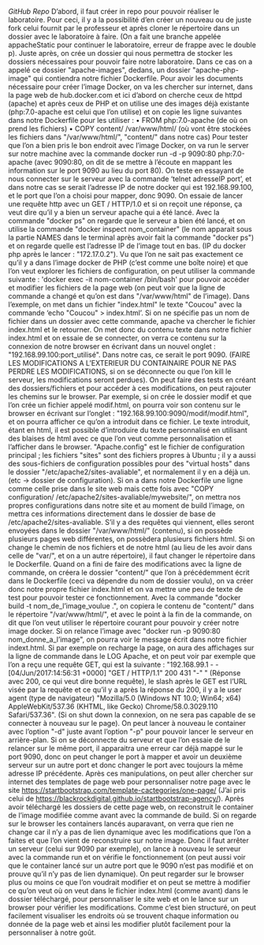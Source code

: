 *GitHub Repo*
D’abord, il faut créer in repo pour pouvoir réaliser le laboratoire. Pour ceci, il y a la possibilité d’en créer un nouveau ou de juste fork celui fournit par le professeur et après cloner le répertoire dans un dossier avec le laboratoire à faire. (On a fait une branche appelée appacheStatic pour continuer le laboratoire, erreur de frappe avec le double p).
Juste après, on crée un dossier qui nous permettra de stocker les dossiers nécessaires pour pouvoir faire notre laboratoire. Dans ce cas on a appelé ce dossier "apache-images", dedans, un dossier "apache-php-image" qui contiendra notre fichier Dockerfile. Pour avoir les documents nécessaire pour créer l’image Docker, on va les chercher sur internet, dans la page web de hub.docker.com et ici d’abord on cherche ceux de httpd (apache) et après ceux de PHP et on utilise une des images déjà existante (php:7.0-apache est celui que l’on utilise) et on copie les ligne suivantes dans notre Dockerfile pour les utiliser :
•	FROM php:7.0-apache (de où on prend les fichiers)
•	COPY content/ /var/www/html/ (où vont être stockées les fichiers dans "/var/www/html/", "content/" dans notre cas)
Pour tester que l’on a bien pris le bon endroit avec l’image Docker, on va run le server sur notre machine avec la commande docker run -d -p 9090:80 php:7.0-apache (avec 9090:80, on dit de se mettre à l’écoute en mappant les information sur le port 9090 au lieu du port 80). 
On teste en essayant de nous connecter sur le serveur avec la commande ‘telnet adresseIP port’, et dans notre cas se serait l’adresse IP de notre docker qui est 192.168.99.100, et le port que l’on a choisi pour mapper, donc 9090. On essaie de lancer une requête http avec un GET / HTTP/1.0 et si on reçoit une réponse, ça veut dire qu’il y a bien un serveur apache qui a été lancé.
Avec la commande "docker ps" on regarde que le serveur a bien été lancé, et on utilise la commande "docker inspect nom_container" (le nom apparait sous la partie NAMES dans le terminal après avoir fait la commande "docker ps") et on regarde quelle est l’adresse IP de l’image tout en bas. (IP du docker php après le lancer : "172.17.0.2").
Vu que l’on ne sait pas exactement ce qu’il y a dans l’image docker de PHP (c’est comme une boîte noire) et que l’on veut explorer les fichiers de configuration, on peut utiliser la commande suivante : 'docker exec -it nom-container /bin/bash' pour pouvoir accéder et modifier les fichiers de la page web (on peut voir que la ligne de commande a changé et qu’on est dans "/var/www/html" de l’image). Dans l’exemple, on met dans un fichier "index.html" le texte "Coucou" avec la commande ‘echo "Coucou" > index.html’. Si on ne spécifie pas un nom de fichier dans un dossier avec cette commande, apache va chercher le fichier index.html et le retourner. On met donc du contenu texte dans notre fichier index.html et on essaie de se connecter, on verra ce contenu sur la connexion de notre browser en écrivant dans un nouvel onglet : "192.168.99.100:port_utilisé". Dans notre cas, ce serait le port 9090. (FAIRE LES MODIFICATIONS A L’EXTERIEUR DU CONTAINAIRE POUR NE PAS PERDRE LES MODIFICATIONS, si on se déconnecte ou que l’on kill le serveur, les modifications seront perdues). On peut faire des tests en créant des dossiers/fichiers et pour accéder à ces modifications, on peut rajouter les chemins sur le browser. Par exemple, si on crée le dossier modif et que l’on crée un fichier appelé modif.html, on pourra voir son contenu sur le browser en écrivant sur l’onglet : "192.168.99.100:9090/modif/modif.html", et on pourra afficher ce qu’on a introduit dans ce fichier. Le texte introduit, étant en html, il est possible d’introduire du texte personnalisé en utilisant des blaises de html avec ce que l’on veut comme personnalisation et l’afficher dans le browser.
"Apache.config" est le fichier de configuration principal ; les fichiers "sites" sont des fichiers propres à Ubuntu ; il y a aussi des sous-fichiers de configuration possibles pour des "virtual hosts" dans le dossier "/etc/apache2/sites-avaliable", et normalement il y en a déjà un. (etc -> dossier de configuration). Si on a dans notre Dockerfile une ligne comme celle prise dans le site web mais cette fois avec "COPY configuration/ /etc/apache2/sites-avaliable/mywebsite/", on mettra nos propres configurations dans notre site et au moment de build l’image, on mettra ces informations directement dans le dossier de base de /etc/apache2/sites-avaliable.
S’il y a des requêtes qui viennent, elles seront envoyées dans le dossier "/var/www/html/" (contenu), si on possède plusieurs pages web différentes, on possèdera plusieurs fichiers html. Si on change le chemin de nos fichiers et de notre html (au lieu de les avoir dans celle de "var/", et on a un autre répertoire), il faut changer le répertoire dans le Dockerfile.
Quand on a fini de faire des modifications avec la ligne de commande, on créera le dossier "content/" que l’on à précédemment écrit dans le Dockerfile (ceci va dépendre du nom de dossier voulu), on va créer donc notre propre fichier index.html et on va mettre une peu de texte de test pour pouvoir tester ce fonctionnement. Avec la commande "docker build -t nom_de_l’image_voulue .", on copiera le contenu de "content/" dans le répertoire "/var/www/html/", et avec le point à la fin de la commande, on dit que l’on veut utiliser le répertoire courant pour pouvoir y créer notre image docker.
Si on relance l’image avec "docker run -p 9090:80 nom_donne_a_l’image", on pourra voir le message écrit dans notre fichier indext.html. Si par exemple on recharge la page, on aura des affichages sur la ligne de commande dans le LOG Apache, et on peut voir par exemple que l’on a reçu une requête GET, qui est la suivante : "192.168.99.1 - - [04/Jun/2017:14:56:31 +0000] "GET / HTTP/1.1" 200 431 "-" " (Réponse avec 200, ce qui veut dire bonne requête), le slash après le GET est l’URL visée par la requête et ce qu’il y a après la réponse du 200, il y a le user agent (type de navigateur) "Mozilla/5.0 (Windows NT 10.0; Win64; x64) AppleWebKit/537.36 (KHTML, like Gecko) Chrome/58.0.3029.110 Safari/537.36". (Si on shut down la connexion, on ne sera pas capable de se connecter à nouveau sur le page).
On peut lancer à nouveau le container avec l’option "-d" juste avant l’option "-p" pour pouvoir lancer le serveur en arrière-plan. Si on se déconnecte du serveur et que l’on essaie de le relancer sur le même port, il apparaitra une erreur car déjà mappé sur le port 9090, donc on peut changer le port à mapper et avoir un deuxième serveur sur un autre port et donc changer le port avec toujours la même adresse IP précédente.
Après ces manipulations, on peut aller chercher sur internet des templates de page web pour personnaliser notre page avec le site https://startbootstrap.com/template-cactegories/one-page/ (J’ai pris celui de https://blackrockdigital.github.io/startbootstrap-agency/). Après avoir téléchargé les dossiers de cette page web, on reconstruit le container de l’image modifiée comme avant avec la commande de build. Si on regarde sur le browser les containers lancés auparavant, on verra que rien ne change car il n’y a pas de lien dynamique avec les modifications que l’on a faites et que l’on vient de reconstruire sur notre image. Donc il faut arrêter un serveur (celui sur 9090 par exemple), on lance à nouveau le serveur avec la commande run et on vérifie le fonctionnement (on peut aussi voir que le container lancé sur un autre port que le 9090 n’est pas modifié et on prouve qu’il n’y pas de lien dynamique). On peut regarder sur le browser plus ou moins ce que l’on voudrait modifier et on peut se mettre à modifier ce qu’on veut où on veut dans le fichier index.html (comme avant) dans le dossier téléchargé, pour personnaliser le site web et on le lance sur un browser pour vérifier les modifications. Comme c’est bien structuré, on peut facilement visualiser les endroits où se trouvent chaque information ou donnée de la page web et ainsi les modifier plutôt facilement pour la personnaliser à notre goût.
